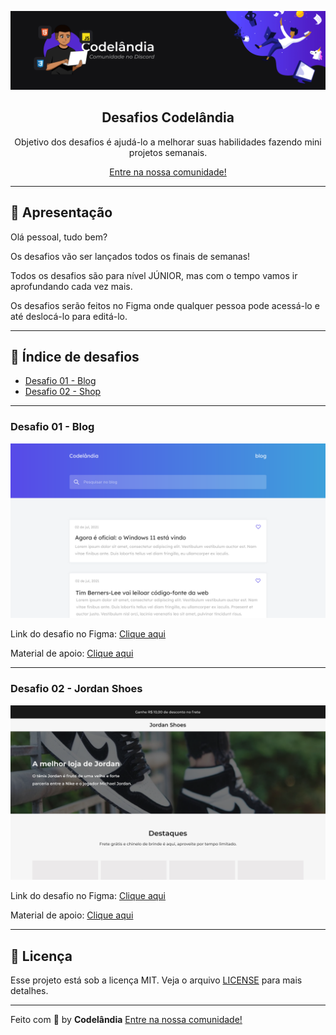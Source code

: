 ![Wallpaper](image/wallpaper.png)

<h2 align="center">
  Desafios Codelândia
</h2>

<p align="center">
  Objetivo dos desafios é ajudá-lo a melhorar suas habilidades fazendo mini projetos semanais.
</p>

<p align="center">
  <a href="https://discord.com/invite/QevDJqCzaY">Entre na nossa comunidade!</a>
</p>

---

## 🖖 Apresentação

Olá pessoal, tudo bem?

Os desafios vão ser lançados todos os finais de semanas!

Todos os desafios são para nível JÚNIOR, mas com o tempo vamos ir aprofundando cada vez mais.

Os desafios serão feitos no Figma onde qualquer pessoa pode acessá-lo e até deslocá-lo para editá-lo.

---

## 🎯 Índice de desafios

* [Desafio 01 - Blog](#id01)
* [Desafio 02 - Shop](#id02)

---

### **Desafio 01 - Blog** <a name="id01"></a>

![Desafio 01](image/desafio1.svg)


Link do desafio no Figma: [Clique aqui](https://www.figma.com/file/Yb9IBH56g7T1hdIyZ3BMNO/Codel%C3%A2ndia-Desafios?node-id=0%3A1)

Material de apoio: [Clique aqui](https://github.com/iuricode/desafios-codelandia/blob/main/material-de-apoio/material-de-apoio-desafio01.zip)

---

### **Desafio 02 - Jordan Shoes** <a name="id02"></a>

![Desafio 02](image/desafio2.svg)


Link do desafio no Figma: [Clique aqui](https://www.figma.com/file/Yb9IBH56g7T1hdIyZ3BMNO/Codel%C3%A2ndia-Desafios?node-id=1883%3A2)

Material de apoio: [Clique aqui](https://github.com/iuricode/desafios-codelandia/blob/main/material-de-apoio/material-de-apoio-desafio02.zip)

---

## 📝 Licença

Esse projeto está sob a licença MIT. Veja o arquivo [LICENSE](LICENSE) para mais detalhes.

---

Feito com 💜 by **Codelândia** [Entre na nossa comunidade!](https://discord.com/invite/QevDJqCzaY)
